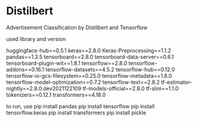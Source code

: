 # Distilbert
Advertisement Classification by Distilbert and Tensorflow

used library and version

huggingface-hub==0.5.1
keras==2.8.0
Keras-Preprocessing==1.1.2
pandas==1.3.5
tensorboard==2.8.0
tensorboard-data-server==0.6.1
tensorboard-plugin-wit==1.8.1
tensorflow==2.8.0
tensorflow-addons==0.16.1
tensorflow-datasets==4.5.2
tensorflow-hub==0.12.0
tensorflow-io-gcs-filesystem==0.25.0
tensorflow-metadata==1.8.0
tensorflow-model-optimization==0.7.2
tensorflow-text==2.8.2
tf-estimator-nightly==2.8.0.dev2021122109
tf-models-official==2.8.0
tf-slim==1.1.0
tokenizers==0.12.1
transformers==4.18.0

to run, use
pip install pandas
pip install tensorflow
pip install tensorflow.keras
pip install transformers
pip install pickle
